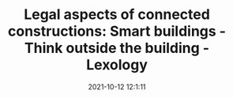 ---
"title": "Legal aspects of connected constructions: Smart buildings - Think outside the building - Lexology"
"date": "2021-10-12 12:1:11"
"feed_name": "GOOGLENEWSCONSTRUCTION"
"feed_website": "https://news.google.com/search?q=construction%2Bincident&hl=en-US&gl=US&ceid=US:en"
"feed_rss": "https://news.google.com/rss/search?q=construction%2Bincident&hl=en-US&gl=US&ceid=US:en"
"link": "https://www.lexology.com/library/detail.aspx?g=41340ad9-4f84-427b-8934-2054f243db21"
"source": "{'href': 'https://www.lexology.com', 'title': 'Lexology'}"
"file": "_posts/2021-1-1-bc5634cec53c3b7bc115f57e0b575508e268186d.md"
"accident": "1"
"drilling": "0"
"dead": "0"
"injured": "0"
"arrested": "0"
"place": "unknown place"
"where": "unknown site"
"causes": "unknown"
"place_uri": "unknown place"
---